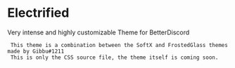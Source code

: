 # Electrified
Very intense and highly customizable Theme for BetterDiscord

     This theme is a combination between the SoftX and FrostedGlass themes made by Gibbu#1211
     This is only the CSS source file, the theme itself is coming soon.
